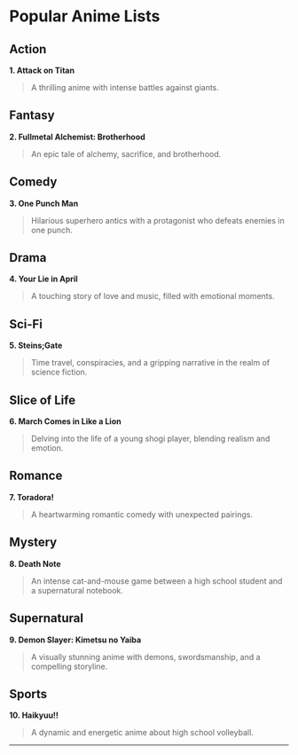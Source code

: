 # Popular Anime Lists

## Action
**1. Attack on Titan**
   > A thrilling anime with intense battles against giants.

## Fantasy
**2. Fullmetal Alchemist: Brotherhood**
   > An epic tale of alchemy, sacrifice, and brotherhood.

## Comedy
**3. One Punch Man**
   > Hilarious superhero antics with a protagonist who defeats enemies in one punch.

## Drama
**4. Your Lie in April**
   > A touching story of love and music, filled with emotional moments.

## Sci-Fi
**5. Steins;Gate**
   > Time travel, conspiracies, and a gripping narrative in the realm of science fiction.

## Slice of Life
**6. March Comes in Like a Lion**
   > Delving into the life of a young shogi player, blending realism and emotion.

## Romance
**7. Toradora!**
   > A heartwarming romantic comedy with unexpected pairings.

## Mystery
**8. Death Note**
   > An intense cat-and-mouse game between a high school student and a supernatural notebook.

## Supernatural
**9. Demon Slayer: Kimetsu no Yaiba**
   > A visually stunning anime with demons, swordsmanship, and a compelling storyline.

## Sports
**10. Haikyuu!!**
   > A dynamic and energetic anime about high school volleyball.

---
